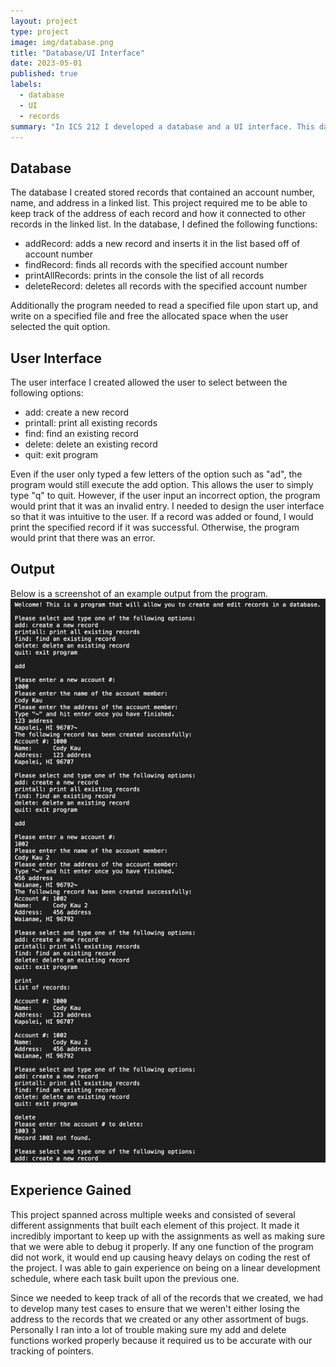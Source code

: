 ```yaml
---
layout: project
type: project
image: img/database.png
title: "Database/UI Interface"
date: 2023-05-01
published: true
labels:
  - database
  - UI
  - records
summary: "In ICS 212 I developed a database and a UI interface. This database would read records from a file and accept user input. The user would be able to add, remove, find, and print records."
---
```


## Database
The database I created stored records that contained an account number, name, and address in a linked list. This project required me to be able to keep track of the address of each record and how it connected to other records in the linked list. In the database, I defined the following functions:
  - addRecord: adds a new record and inserts it in the list based off of account number
  - findRecord: finds all records with the specified account number
  - printAllRecords: prints in the console the list of all records
  - deleteRecord: deletes all records with the specified account number

Additionally the program needed to read a specified file upon start up, and write on a specified file and free the allocated space when the user selected the quit option.

## User Interface
The user interface I created allowed the user to select between the following options:
  - add: create a new record
  - printall: print all existing records
  - find: find an existing record
  - delete: delete an existing record
  - quit: exit program

Even if the user only typed a few letters of the option such as "ad", the program would still execute the add option. This allows the user to simply type "q" to quit. However, if the user input an incorrect option, the program would print that it was an invalid entry. I needed to design the user interface so that it was intuitive to the user. If a record was added or found, I would print the specified record if it was successful. Otherwise, the program would print that there was an error.

## Output
Below is a screenshot of an example output from the program.
<img class="img-fluid" src="../img/userinterface.png">

## Experience Gained
This project spanned across multiple weeks and consisted of several different assignments that built each element of this project. It made it incredibly important to keep up with the assignments as well as making sure that we were able to debug it properly. If any one function of the program did not work, it would end up causing heavy delays on coding the rest of the project. I was able to gain experience on being on a linear development schedule, where each task built upon the previous one.

Since we needed to keep track of all of the records that we created, we had to develop many test cases to ensure that we weren't either losing the address to the records that we created or any other assortment of bugs. Personally I ran into a lot of trouble making sure my add and delete functions worked properly because it required us to be accurate with our tracking of pointers.
